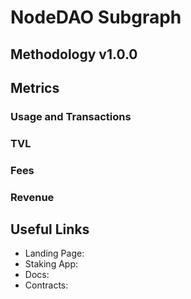 # NodeDAO Subgraph

## Methodology v1.0.0

## Metrics

### Usage and Transactions

### TVL

### Fees

### Revenue

## Useful Links

- Landing Page:
- Staking App:
- Docs:
- Contracts:
